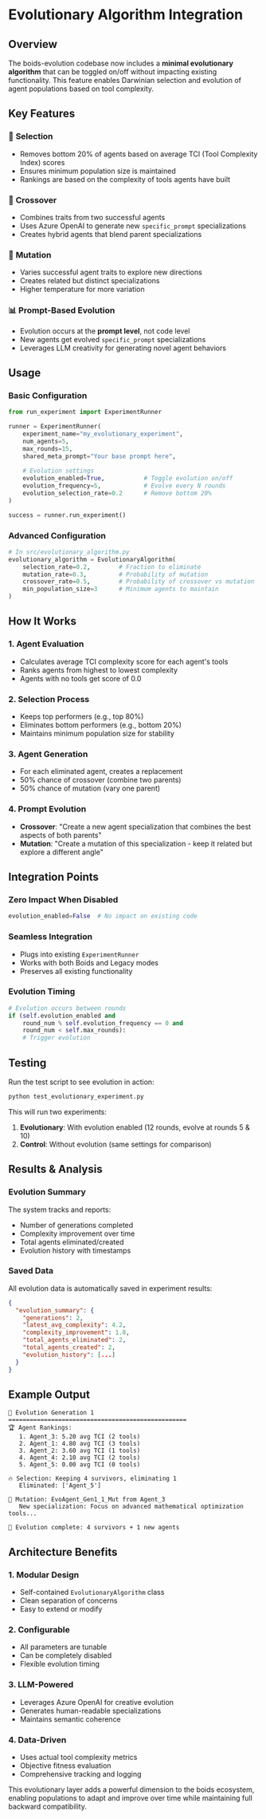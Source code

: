 # Evolutionary Algorithm Integration

## Overview

The boids-evolution codebase now includes a **minimal evolutionary algorithm** that can be toggled on/off without impacting existing functionality. This feature enables Darwinian selection and evolution of agent populations based on tool complexity.

## Key Features

### 🔬 **Selection**
- Removes bottom 20% of agents based on average TCI (Tool Complexity Index) scores
- Ensures minimum population size is maintained
- Rankings are based on the complexity of tools agents have built

### 🧬 **Crossover** 
- Combines traits from two successful agents
- Uses Azure OpenAI to generate new `specific_prompt` specializations
- Creates hybrid agents that blend parent specializations

### 🔄 **Mutation**
- Varies successful agent traits to explore new directions
- Creates related but distinct specializations
- Higher temperature for more variation

### 📊 **Prompt-Based Evolution**
- Evolution occurs at the **prompt level**, not code level
- New agents get evolved `specific_prompt` specializations
- Leverages LLM creativity for generating novel agent behaviors

## Usage

### Basic Configuration

```python
from run_experiment import ExperimentRunner

runner = ExperimentRunner(
    experiment_name="my_evolutionary_experiment",
    num_agents=5,
    max_rounds=15,
    shared_meta_prompt="Your base prompt here",
    
    # Evolution settings
    evolution_enabled=True,           # Toggle evolution on/off
    evolution_frequency=5,            # Evolve every N rounds
    evolution_selection_rate=0.2      # Remove bottom 20%
)

success = runner.run_experiment()
```

### Advanced Configuration

```python
# In src/evolutionary_algorithm.py
evolutionary_algorithm = EvolutionaryAlgorithm(
    selection_rate=0.2,        # Fraction to eliminate
    mutation_rate=0.3,         # Probability of mutation
    crossover_rate=0.5,        # Probability of crossover vs mutation
    min_population_size=3      # Minimum agents to maintain
)
```

## How It Works

### 1. **Agent Evaluation**
- Calculates average TCI complexity score for each agent's tools
- Ranks agents from highest to lowest complexity
- Agents with no tools get score of 0.0

### 2. **Selection Process**
- Keeps top performers (e.g., top 80%)
- Eliminates bottom performers (e.g., bottom 20%)
- Maintains minimum population size for stability

### 3. **Agent Generation**
- For each eliminated agent, creates a replacement
- 50% chance of crossover (combine two parents)
- 50% chance of mutation (vary one parent)

### 4. **Prompt Evolution**
- **Crossover**: "Create a new agent specialization that combines the best aspects of both parents"
- **Mutation**: "Create a mutation of this specialization - keep it related but explore a different angle"

## Integration Points

### Zero Impact When Disabled
```python
evolution_enabled=False  # No impact on existing code
```

### Seamless Integration
- Plugs into existing `ExperimentRunner` 
- Works with both Boids and Legacy modes
- Preserves all existing functionality

### Evolution Timing
```python
# Evolution occurs between rounds
if (self.evolution_enabled and 
    round_num % self.evolution_frequency == 0 and 
    round_num < self.max_rounds):
    # Trigger evolution
```

## Testing

Run the test script to see evolution in action:

```bash
python test_evolutionary_experiment.py
```

This will run two experiments:
1. **Evolutionary**: With evolution enabled (12 rounds, evolve at rounds 5 & 10)
2. **Control**: Without evolution (same settings for comparison)

## Results & Analysis

### Evolution Summary
The system tracks and reports:
- Number of generations completed
- Complexity improvement over time
- Total agents eliminated/created
- Evolution history with timestamps

### Saved Data
All evolution data is automatically saved in experiment results:
```json
{
  "evolution_summary": {
    "generations": 2,
    "latest_avg_complexity": 4.2,
    "complexity_improvement": 1.8,
    "total_agents_eliminated": 2,
    "total_agents_created": 2,
    "evolution_history": [...]
  }
}
```

## Example Output

```
🧬 Evolution Generation 1
==================================================
🏆 Agent Rankings:
   1. Agent_3: 5.20 avg TCI (2 tools)
   2. Agent_1: 4.80 avg TCI (3 tools)
   3. Agent_2: 3.60 avg TCI (1 tools)
   4. Agent_4: 2.10 avg TCI (2 tools)
   5. Agent_5: 0.00 avg TCI (0 tools)

🔥 Selection: Keeping 4 survivors, eliminating 1
   Eliminated: ['Agent_5']

🧬 Mutation: EvoAgent_Gen1_1_Mut from Agent_3
   New specialization: Focus on advanced mathematical optimization tools...

🧬 Evolution complete: 4 survivors + 1 new agents
```

## Architecture Benefits

### 1. **Modular Design**
- Self-contained `EvolutionaryAlgorithm` class
- Clean separation of concerns
- Easy to extend or modify

### 2. **Configurable**
- All parameters are tunable
- Can be completely disabled
- Flexible evolution timing

### 3. **LLM-Powered**
- Leverages Azure OpenAI for creative evolution
- Generates human-readable specializations
- Maintains semantic coherence

### 4. **Data-Driven**
- Uses actual tool complexity metrics
- Objective fitness evaluation
- Comprehensive tracking and logging

This evolutionary layer adds a powerful dimension to the boids ecosystem, enabling populations to adapt and improve over time while maintaining full backward compatibility. 